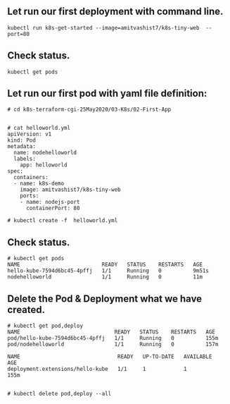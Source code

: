## Let run our first deployment with command line. 

```
kubectl run k8s-get-started --image=amitvashist7/k8s-tiny-web  --port=80
``` 

## Check status. 

```
kubectl get pods
``` 


## Let run our first pod with yaml file definition: 

```
# cd k8s-terraform-cgi-25May2020/03-K8s/02-First-App


# cat helloworld.yml
apiVersion: v1
kind: Pod
metadata:
  name: nodehelloworld
  labels:
    app: helloworld
spec:
  containers:
  - name: k8s-demo
    image: amitvashist7/k8s-tiny-web
    ports:
    - name: nodejs-port
      containerPort: 80

# kubectl create -f  helloworld.yml
```

## Check status. 

```
# kubectl get pods
NAME                          READY   STATUS    RESTARTS   AGE
hello-kube-7594d6bc45-4pffj   1/1     Running   0          9m51s
nodehelloworld                1/1     Running   0          11m
``` 

## Delete the Pod & Deployment what we have created.
```
# kubectl get pod,deploy
NAME                              READY   STATUS    RESTARTS   AGE
pod/hello-kube-7594d6bc45-4pffj   1/1     Running   0          155m
pod/nodehelloworld                1/1     Running   0          157m

NAME                               READY   UP-TO-DATE   AVAILABLE   AGE
deployment.extensions/hello-kube   1/1     1            1           155m


# kubectl delete pod,deploy --all
```

